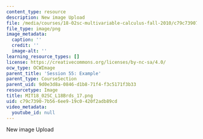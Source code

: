 ```yaml
---
content_type: resource
description: New image Upload
file: /media/courses/18-02sc-multivariable-calculus-fall-2010/c79c73907b566ee919c0420f2adb89cd_MIT18_02SC_L18Brds_17.png
file_type: image/png
image_metadata:
  caption: ''
  credit: ''
  image-alt: ''
learning_resource_types: []
license: https://creativecommons.org/licenses/by-nc-sa/4.0/
ocw_type: OCWImage
parent_title: 'Session 55: Example'
parent_type: CourseSection
parent_uid: 9d0e3d8a-0846-d1b8-71f4-f3c5171f3b33
resourcetype: Image
title: MIT18_02SC_L18Brds_17.png
uid: c79c7390-7b56-6ee9-19c0-420f2adb89cd
video_metadata:
  youtube_id: null
---
```

New image Upload